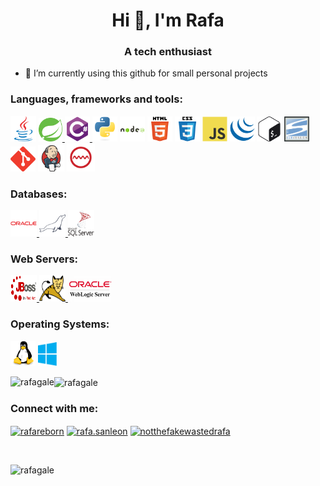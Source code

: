   <h1 align="center">Hi 👋, I'm Rafa</h1>
<h3 align="center">A tech enthusiast</h3>


- 🔭 I’m currently using this github for small personal projects

<h3 align="left">Languages, frameworks and tools:</h3>

<p align="left"> 
<img src="https://raw.githubusercontent.com/rafagale/rafagale/main/images/java-original.svg" alt="java" width="41" height="41"/> </a> <a href="https://spring.io/" target="_blank"> <img src="https://raw.githubusercontent.com/rafagale/rafagale/main/images/springio-icon.svg" alt="spring" width="38" height="38"/>
</a> <a href="https://www.w3schools.com/cs/" target="_blank"> <img src="https://raw.githubusercontent.com/rafagale/rafagale/main/images/csharp-original.svg" alt="csharp" width="40" height="40"/> <a href="https://www.python.org" target="_blank"> <img src="https://raw.githubusercontent.com/rafagale/rafagale/main/images/python-original.svg" alt="python" width="40" height="40"/></a> <a href="https://www.w3schools.com/css/" target="_blank"> <img src="https://raw.githubusercontent.com/rafagale/rafagale/main/images/nodejs-original-wordmark.svg" alt="nodejs" width="40" height="40"/></a> <a href="https://www.oracle.com/" target="_blank">  </a>  <img src="https://raw.githubusercontent.com/rafagale/rafagale/main/images/html5-original-wordmark.svg" alt="html5" width="40" height="40"/> <img src="https://raw.githubusercontent.com/rafagale/rafagale/main/images/css3-original-wordmark.svg" alt="css3" width="40" height="40"/> </a> <a href="https://www.w3.org/html/" target="_blank"> <a href="https://developer.mozilla.org/en-US/docs/Web/JavaScript" target="_blank"> <img src="https://raw.githubusercontent.com/rafagale/rafagale/main/images/javascript-original.svg" alt="javascript" width="40" height="40"/></a> 
<a href="https://jquery.com/" target="_blank"> <img src="https://raw.githubusercontent.com/rafagale/rafagale/main/images/jquery-original.svg" alt="jquery" width="40" height="40"/></a>
<a href="https://www.java.com" target="_blank">  </a>  </a>  <a href="https://www.gnu.org/software/bash/" target="_blank"> <a href="https://git-scm.com/" target="_blank">  <img src="https://raw.githubusercontent.com/rafagale/rafagale/main/images/gnu_bash-icon.svg" alt="bash" width="40" height="40"/></a>
 <img src="https://raw.githubusercontent.com/rafagale/rafagale/main/images/svn.png" alt="svn" width="40" height="40">
<img src="https://raw.githubusercontent.com/rafagale/rafagale/main/images/git-scm-icon.svg" alt="git" width="40" height="40"/> 
<img src="https://raw.githubusercontent.com/rafagale/rafagale/main/images/jenkins-original.svg" alt="git" width="42" height="42"/> 
<a href="https://www.sonarlint.org/" target="_blank"><img src="https://raw.githubusercontent.com/rafagale/rafagale/main/images/sonar.svg" alt="git" width="45" height="45"/> </a>


<h3 align="left">Databases:</h3>
<p align="left">
<a href="https://www.jboss.org/" target="_blank"><img src="https://raw.githubusercontent.com/rafagale/rafagale/main/images/oracle-original.svg" alt="oracle" width="42" height="42"/> </a> 
<a href="https://mariadb.org/" target="_blank"> <img src="https://raw.githubusercontent.com/rafagale/rafagale/main/images/mariadb-icon.svg" alt="mariadb" width="42" height="42"/>  </a>
<a href="https://www.microsoft.com/en-us/sql-server/sql-server-downloads"><img src="https://raw.githubusercontent.com/rafagale/rafagale/main/images/microsoft-sql-server.svg"  width="42" height="42" alt="ssql-server"></a>
</p>


<h3 align="left">Web Servers:</h3>
<p align="left">
<a href="https://www.jboss.org/" target="_blank"><img src="https://raw.githubusercontent.com/rafagale/rafagale/main/images/JBoss_logo.svg" alt="jboss" width="42" height="42"/> </a>
<a href="http://tomcat.apache.org/" target="_blank"> <img src="https://raw.githubusercontent.com/rafagale/rafagale/main/images/Apache_Tomcat_logo.svg" alt="tomcat" width="42" height="42"/>  </a>
<a href="https://www.oracle.com/es/java/weblogic/"><img src="https://raw.githubusercontent.com/rafagale/rafagale/main/images/54044999_650038862110748_7626518215702609920_n.png" width="70" height="40" alt="weblogic"></a>
</p>




<h3 align="left">Operating Systems:</h3>
<a href="https://www.linux.org/" target="_blank"> <img src="https://raw.githubusercontent.com/rafagale/rafagale/main/images/linux-original.svg" alt="linux" width="40" height="40"/></a>
<a href="https://www.microsoft.com/en-us/windows" target="_blank"> <img src="https://raw.githubusercontent.com/rafagale/rafagale/main/images/Windows_logo_-_2012.svg" alt="windows" width="30" height="38"/></a>
<p align="left"> </p>



<p><img align="left" src="https://github-readme-stats.vercel.app/api/top-langs?username=rafagale&show_icons=true&locale=en&layout=compact" alt="rafagale" /></p>


<p><img align="center" src="https://github-readme-streak-stats.herokuapp.com/?user=rafagale&" alt="rafagale" /></p>
<h3 align="left">Connect with me:</h3>
<p align="left">
  <a href="https://t.me/rafareborn" target="blank"><img align="center" src="https://gist.githubusercontent.com/m8rge/4c2b36369c9f936c02ee883ca8ec89f1/raw/c03fd44ee2b63d7a2a195ff44e9bb071e87b4a40/telegram-source-240px.svg" alt="rafareborn" height="30" width="40" /></a>
<a href="https://fb.com/rafa.sanleon" target="blank"><img align="center" src="https://cdn.jsdelivr.net/npm/simple-icons@3.0.1/icons/facebook.svg" alt="rafa.sanleon" height="30" width="40" /></a>
<a href="https://instagram.com/notthefakewastedrafa" target="blank"><img align="center" src="https://cdn.jsdelivr.net/npm/simple-icons@3.0.1/icons/instagram.svg" alt="notthefakewastedrafa" height="30" width="40" /></a>
</p>
<br>
<p align="left"> <img src="https://komarev.com/ghpvc/?username=rafagale&label=Profile%20views&color=0e75b6&style=flat" alt="rafagale" /> </p>
